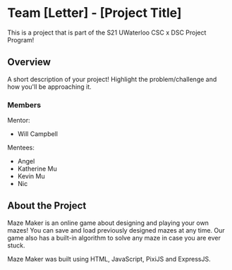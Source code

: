 # Team [Letter] - [Project Title]

This is a project that is part of the S21 UWaterloo CSC x DSC Project Program! 

## Overview

A short description of your project! Highlight the problem/challenge and how you'll be approaching it.

### Members
Mentor:
- Will Campbell

Mentees:
- Angel 
- Katherine Mu
- Kevin Mu
- Nic 

## About the Project
Maze Maker is an online game about designing and playing your own mazes! You can save and load previously designed mazes at any time. Our game also has a built-in algorithm to solve any maze in case you are ever stuck.

Maze Maker was built using HTML, JavaScript, PixiJS and ExpressJS. 
